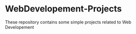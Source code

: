 # WebDevelopement-Projects
These repository contains some simple projects related to Web Developement
